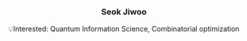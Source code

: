 <div align="center">

### Seok Jiwoo <br>
💡Interested: Quantum Information Science, Combinatorial optimization


</div>

